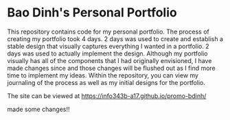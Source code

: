 # Bao Dinh's Personal Portfolio

This repository contains code for my personal portfolio. The process of creating my 
portfolio took 4 days. 2 days was used to create and establish a stable design that
visually captures everything I wanted in a portfolio. 2 days was used to actually implement 
the design. Although my portfolio visually has all of the components that I had originally 
envisioned, I have made changes since and those changes will be flushed out as I find more time
to implement my ideas. Within the repository, you can view my journaling of the process as well 
as my initial designs for the portfolio. 

The site can be viewed at <https://info343b-a17.github.io/promo-bdinh/>

made some changes!!
